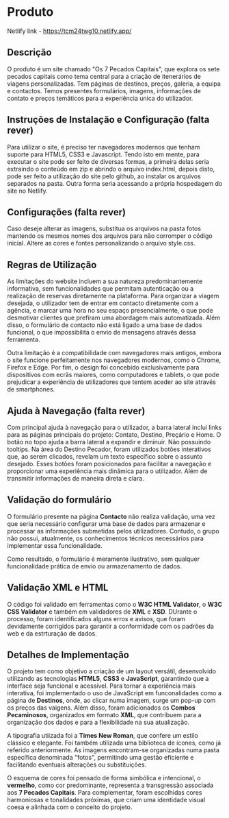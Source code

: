 # Produto
Netlify link - https://tcm24twg10.netlify.app/ 
## Descrição
  O produto é um site chamado "Os 7 Pecados Capitais", que explora os sete pecados capitais como tema central para a criação de itenerários de viagens personalizadas. Tem páginas de destinos, preços, galeria, a equipa e contactos. Temos presentes formulários, imagens, informações de contato e preços temáticos para a experiência unica do utilizador.

## Instruções de Instalação e Configuração (falta rever)
Para utilizar o site, é preciso ter navegadores modernos que tenham suporte para HTML5, CSS3 e Javascript. Tendo isto em mente, para executar o site pode ser feito de diversas formas, a primeira delas seria extraindo o conteúdo em zip e abrindo o arquivo index.html, depois disto, pode ser feito a utilização do site pelo github, ao instalar os arquivos separados na pasta. Outra forma seria acessando a própria hospedagem do site no Netlify.

## Configurações (falta rever)
Caso deseje alterar as imagens, substitua os arquivos na pasta fotos mantendo os mesmos nomes dos arquivos para não corromper o código inicial. Altere as cores e fontes personalizando o arquivo style.css.

## Regras de Utilização
As limitações do website incluem a sua natureza predominantemente informativa, sem funcionalidades que permitam autenticação ou a realização de reservas diretamente na plataforma. Para organizar a viagem desejada, o utilizador tem de entrar em contacto diretamente com a agência, e marcar uma hora no seu espaço presencialmente, o que pode desmotivar clientes que prefiram uma abordagem mais automatizada. Além disso, o formulário de contacto não está ligado a uma base de dados funcional, o que impossibilita o envio de mensagens através dessa ferramenta.

Outra limitação é a compatibilidade com navegadores mais antigos, embora o site funcione perfeitamente nos navegadores modernos, como o Chrome, Firefox e Edge. Por fim, o design foi concebido exclusivamente para dispositivos com ecrãs maiores, como computadores e tablets, o que pode prejudicar a experiência de utilizadores que tentem aceder ao site através de smartphones.

## Ajuda à Navegação (falta rever)
Com principal ajuda à navegação para o utilizador, a barra lateral inclui links para as páginas principais do projeto: Contato, Destino, Preçário e Home. O botão no topo ajuda a barra lateral a expandir e diminuir. Não possuindo tooltips.
Na área do Destino Pecador, foram utilizados botões interativos que, ao serem clicados, revelam um texto específico sobre o assunto desejado. Esses botões foram posicionados para facilitar a navegação e proporcionar uma experiência mais dinâmica para o utilizador. Além de transmitir informações de maneira direta e clara.

## Validação do formulário
O formulário presente na página **Contacto** não realiza validação, uma vez que seria necessário configurar uma base de dados para armazenar e processar as informações submetidas pelos utilizadores. Contudo, o grupo não possui, atualmente, os conhecimentos técnicos necessários para implementar essa funcionalidade. 

Como resultado, o formulário é meramente ilustrativo, sem qualquer funcionalidade prática de envio ou armazenamento de dados.

## Validação XML e HTML
O código foi validado em ferramentas como o **W3C HTML Validator**, o **W3C CSS Validator** e também em validadores de **XML** e **XSD**. DUrante o processo, foram identificados alguns erros e avisos, que foram devidamente corrigidos para garantir a conformidade com os padrões da web e da estrturação de dados.

## Detalhes de Implementação
O projeto tem como objetivo a criação de um layout versátil, desenvolvido utilizando as tecnologias **HTML5**, **CSS3** e **JavaScript**, garantindo que a interface seja funcional e acessível. Para tornar a experiência mais interativa, foi implementado o uso de JavaScript em funconalidades como a página de **Destinos**, onde, ao clicar numa imagem, surge um pop-up com os preços das vaigens. Além disso, foram adicionados os **Combos Pecaminosos**, organizados em formato **XML**, que contribuem para a organização dos dados e para a flexibilidade na sua atualização.

A tipografia utiizada foi a **Times New Roman**, que confere um estilo clássico e elegante. Foi também utilizada uma biblioteca de ícones, como já referido anteriormente. As imagens encontram-se organizadas numa pasta específica denominada "fotos", permitindo uma gestão eficiente e facilitando eventuais alterações ou substituições.
 
 O esquema de cores foi pensado de forma simbólica e intencional, o **vermelho**, como cor predominante, representa a transgressão associada aos **7 Pecados Capitais**. Para complementar, foram escolhidas cores harmoniosas e tonalidades próximas, que criam uma identidade visual coesa e alinhada com o conceito do projeto.
